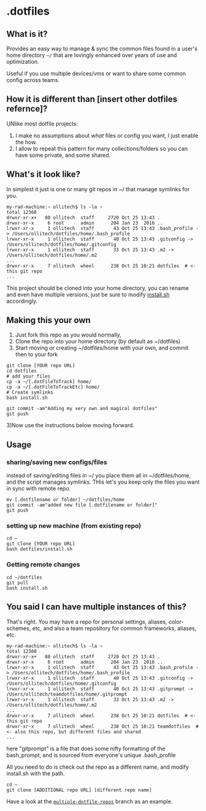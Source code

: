 # .dotfiles

## What is it?
Provides an easy way to manage & sync the common files found in a user's home directory `~/` that are lovingly enhanced over years of use and optimization.

Useful if you use multiple devices/vms or want to share some common config across teams.

## How it is different than [insert other dotfiles refernce]?
UNlike most dotfile projects:
1) I make no assumptions about *what* files or config you want, I just enable the how.
2) I allow to repeat this pattern for many collections/folders so you can have some private, and some shared.


## What's it look like?
In simplest it just is one or many git repos in ~/ that manage symlinks for you.

```
my-rad-machine:~ ollitech$ ls -la ~
total 12360
drwxr-xr-x+   80 ollitech  staff     2720 Oct 25 13:43 .
drwxr-xr-x     6 root      admin      204 Jan 23  2016 ..
lrwxr-xr-x     1 ollitech  staff       43 Oct 25 13:43 .bash_profile -> /Users/ollitech/dotfiles/home/.bash_profile
lrwxr-xr-x     1 ollitech  staff       40 Oct 25 13:43 .gitconfig -> /Users/ollitech/dotfiles/home/.gitconfig
lrwxr-xr-x     1 ollitech  staff       33 Oct 25 13:43 .m2 -> /Users/ollitech/dotfiles/home/.m2
...
drwxr-xr-x     7 ollitech  wheel      238 Oct 25 10:21 dotfiles  # <- this git repo
...
```

This project should be cloned into your home directory, you can rename and even have multiple versions, just be sure to modify [install.sh](install.sh) accordingly.

## Making this your own

1) Just fork this repo as you would normally,
2) Clone the repo into your home directory (by default as ~/dotfiles) 
2) Start moving or creating ~/dotfiles/home with your own, and commit then to your fork
```
git clone [YOUR repo URL] 
cd dotfiles
# add your files
cp -a ~/[.dotFileToTrack] home/
cp -a ~/[.dotFileToTrackEtc] home/
# Create symlinks
bash install.sh

git commit -am"Adding my very own and magical dotfiles"
git push
```
3)Now use the instructions below moving forward.

## Usage

### sharing/saving new configs/files
instead of saving/editing files in ~/ you place them all in ~/dotfiles/home, and the script manages symlinks.  THis let's you keep only the files you want in sync with remote repo.

```
mv [.dotfilename or folder] ~/dotfiles/home
git commit -am"added new file [.dotfilename or folder]"
git push
```


### setting up new machine (from existing repo)

```
cd ~
git clone [YOUR repo URL] 
bash dotfiles/install.sh
```

### Getting remote changes

```
cd ~/dotfiles
git pull
bash install.sh
```


## You said I can have multiple instances of this?
That's right. You may have a repo for personal settings, aliases, color-schemes, etc, and also a team repository for common frameworks, aliases, etc.

```
my-rad-machine:~ ollitech$ ls -la ~
total 12360
drwxr-xr-x+   80 ollitech  staff     2720 Oct 25 13:43 .
drwxr-xr-x     6 root      admin      204 Jan 23  2016 ..
lrwxr-xr-x     1 ollitech  staff       43 Oct 25 13:43 .bash_profile -> /Users/ollitech/dotfiles/home/.bash_profile
lrwxr-xr-x     1 ollitech  staff       40 Oct 25 13:43 .gitconfig -> /Users/ollitech/dotfiles/home/.gitconfig
lrwxr-xr-x     1 ollitech  staff       40 Oct 25 13:43 .gitprompt -> /Users/ollitech/teamdotfiles/home/.gitprompt
lrwxr-xr-x     1 ollitech  staff       33 Oct 25 13:43 .m2 -> /Users/ollitech/dotfiles/home/.m2
...
drwxr-xr-x     7 ollitech  wheel      238 Oct 25 10:21 dotfiles  # <- this git repo
drwxr-xr-x     7 ollitech  wheel      238 Oct 25 10:21 teamdotfiles  # <- also this repo, but different files and shared
...
```

here "gitprompt" is a file that does some nifty formatting of the bash_prompt, and is sourced from everyone's unique .bash_profile

All you need to do is check out the repo as a different name, and modify install.sh with the path.

```
cd ~
git clone [ADDITIONAL repo URL] [different repo name]
```


Have a look at the [`multiple-dotfile-repos`](https://github.com/eddiewebb/dotfiles/tree/multiple-dotfile-repos) branch as an example.
